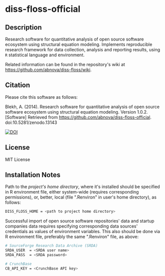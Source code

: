 diss-floss-official
===================

## Description

Research software for quantitative analysis of open source software ecosystem using structural equation modeling. Implements reproducible research framework for data collection, analysis and reporting results, using `R` statistical language and environment.

Related information can be found in the repository's wiki at https://github.com/abnova/diss-floss/wiki.

## Citation

Please cite this software as follows:

Blekh, A. (2014). Research software for quantitative analysis of open source software ecosystem using structural equation modeling. Version 1.0.2. [Software] Retrieved from https://github.com/abnova/diss-floss-official. doi:10.5281/zenodo.13143

[![DOI](https://zenodo.org/badge/7586/abnova/diss-floss-official.svg)](http://dx.doi.org/10.5281/zenodo.13143)

## License

MIT License

## Installation Notes

Path to the *project's home directory*, where it's installed should be specified in R environment file, either system-wide (requires corresponding permissions), or, better, local (file ".Renviron" in user's home directory), as follows:

```bash
DISS_FLOSS_HOME = <path to project home directory>
```

Successful import of open source software repositories' data and startup companies data requires specifying corresponding data sources' credentials as values of environment variables. This also should be done via R environment file, preferably the same ".Renviron" file, as above:

```bash
# SourceForge Research Data Archive (SRDA)
SRDA_USER  = <SRDA user name>
SRDA_PASS  = <SRDA password>

# CrunchBase
CB_API_KEY = <CrunchBase API key>
```
